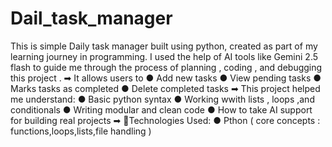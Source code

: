 # Dail_task_manager
This is simple Daily task manager built using python, created as part of my learning journey in programming. I used the help of AI tools like Gemini 2.5 flash to guide me through the process of planning , coding , and debugging this project .
➡ It allows users to
● Add new tasks
● View pending tasks
● Marks tasks as completed
● Delete completed tasks 
➡ This project helped me understand:
● Basic python syntax 
● Working wwith lists , loops ,and conditionals
● Writing modular and clean code
● How to take AI support for building real projects 
➡ 🚀Technologies Used:
● Pthon ( core concepts : functions,loops,lists,file handling )








